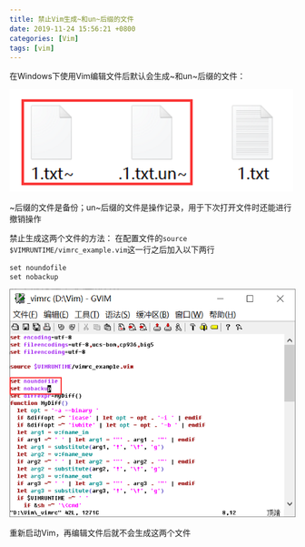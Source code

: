 ```yaml
---
title: 禁止Vim生成~和un~后缀的文件
date: 2019-11-24 15:56:21 +0800
categories: [Vim]
tags: [vim]
---
```

在Windows下使用Vim编辑文件后默认会生成\~和un\~后缀的文件：

![自动生成文件](/assets/images/disable-vim-backup-undo-file/自动生成文件.png)

\~后缀的文件是备份；un\~后缀的文件是操作记录，用于下次打开文件时还能进行撤销操作

禁止生成这两个文件的方法： 在配置文件的`source $VIMRUNTIME/vimrc_example.vim`这一行之后加入以下两行

```
set noundofile
set nobackup
```

![配置文件](/assets/images/disable-vim-backup-undo-file/配置文件.png)

重新启动Vim，再编辑文件后就不会生成这两个文件

